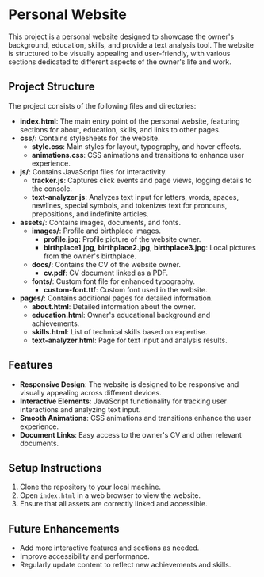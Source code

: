 # Personal Website

This project is a personal website designed to showcase the owner's background, education, skills, and provide a text analysis tool. The website is structured to be visually appealing and user-friendly, with various sections dedicated to different aspects of the owner's life and work.

## Project Structure

The project consists of the following files and directories:

- **index.html**: The main entry point of the personal website, featuring sections for about, education, skills, and links to other pages.
- **css/**: Contains stylesheets for the website.
  - **style.css**: Main styles for layout, typography, and hover effects.
  - **animations.css**: CSS animations and transitions to enhance user experience.
- **js/**: Contains JavaScript files for interactivity.
  - **tracker.js**: Captures click events and page views, logging details to the console.
  - **text-analyzer.js**: Analyzes text input for letters, words, spaces, newlines, special symbols, and tokenizes text for pronouns, prepositions, and indefinite articles.
- **assets/**: Contains images, documents, and fonts.
  - **images/**: Profile and birthplace images.
    - **profile.jpg**: Profile picture of the website owner.
    - **birthplace1.jpg**, **birthplace2.jpg**, **birthplace3.jpg**: Local pictures from the owner's birthplace.
  - **docs/**: Contains the CV of the website owner.
    - **cv.pdf**: CV document linked as a PDF.
  - **fonts/**: Custom font file for enhanced typography.
    - **custom-font.ttf**: Custom font used in the website.
- **pages/**: Contains additional pages for detailed information.
  - **about.html**: Detailed information about the owner.
  - **education.html**: Owner's educational background and achievements.
  - **skills.html**: List of technical skills based on expertise.
  - **text-analyzer.html**: Page for text input and analysis results.

## Features

- **Responsive Design**: The website is designed to be responsive and visually appealing across different devices.
- **Interactive Elements**: JavaScript functionality for tracking user interactions and analyzing text input.
- **Smooth Animations**: CSS animations and transitions enhance the user experience.
- **Document Links**: Easy access to the owner's CV and other relevant documents.

## Setup Instructions

1. Clone the repository to your local machine.
2. Open `index.html` in a web browser to view the website.
3. Ensure that all assets are correctly linked and accessible.

## Future Enhancements

- Add more interactive features and sections as needed.
- Improve accessibility and performance.
- Regularly update content to reflect new achievements and skills.